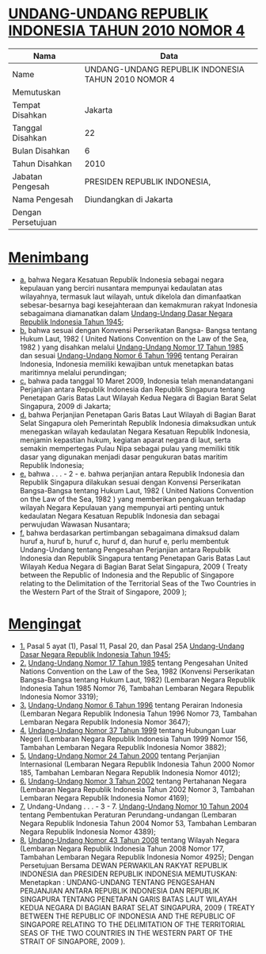 # [UNDANG-UNDANG REPUBLIK INDONESIA TAHUN 2010 NOMOR 4](http://example.org/legal/document/uu/2010/4)

| Nama | Data |
| ------ | ----- |
|Name|UNDANG-UNDANG REPUBLIK INDONESIA TAHUN 2010 NOMOR 4|
|Memutuskan||
|Tempat Disahkan|Jakarta|
|Tanggal Disahkan|22|
|Bulan Disahkan|6|
|Tahun Disahkan|2010|
|Jabatan Pengesah|PRESIDEN REPUBLIK INDONESIA,|
|Nama Pengesah|Diundangkan di Jakarta|
|Dengan Persetujuan||
# [Menimbang](http://example.org/legal/document/uu/2010/4/menimbang)

* [a.](http://example.org/legal/document/uu/2010/4/menimbang/point/a) bahwa Negara Kesatuan Republik Indonesia sebagai negara kepulauan yang berciri nusantara mempunyai kedaulatan atas wilayahnya, termasuk laut wilayah, untuk dikelola dan dimanfaatkan sebesar-besarnya bagi kesejahteraan dan kemakmuran rakyat Indonesia sebagaimana diamanatkan dalam [Undang-Undang Dasar Negara Republik Indonesia Tahun 1945](http://example.org/legal/document/uu);
* [b.](http://example.org/legal/document/uu/2010/4/menimbang/point/b) bahwa sesuai dengan Konvensi Perserikatan Bangsa- Bangsa tentang Hukum Laut, 1982 ( United Nations Convention on the Law of the Sea, 1982 ) yang disahkan melalui [Undang-Undang Nomor 17 Tahun 1985](http://example.org/legal/document/uu/1985/17) dan sesuai [Undang-Undang Nomor 6 Tahun 1996](http://example.org/legal/document/uu/1996/6) tentang Perairan Indonesia, Indonesia memiliki kewajiban untuk menetapkan batas maritimnya melalui perundingan;
* [c.](http://example.org/legal/document/uu/2010/4/menimbang/point/c) bahwa pada tanggal 10 Maret 2009, Indonesia telah menandatangani Perjanjian antara Republik Indonesia dan Republik Singapura tentang Penetapan Garis Batas Laut Wilayah Kedua Negara di Bagian Barat Selat Singapura, 2009 di Jakarta;
* [d.](http://example.org/legal/document/uu/2010/4/menimbang/point/d) bahwa Perjanjian Penetapan Garis Batas Laut Wilayah di Bagian Barat Selat Singapura oleh Pemerintah Republik Indonesia dimaksudkan untuk menegaskan wilayah kedaulatan Negara Kesatuan Republik Indonesia, menjamin kepastian hukum, kegiatan aparat negara di laut, serta semakin mempertegas Pulau Nipa sebagai pulau yang memiliki titik dasar yang digunakan menjadi dasar pengukuran batas maritim Republik Indonesia;
* [e.](http://example.org/legal/document/uu/2010/4/menimbang/point/e) bahwa . . . - 2 - e. bahwa perjanjian antara Republik Indonesia dan Republik Singapura dilakukan sesuai dengan Konvensi Perserikatan Bangsa-Bangsa tentang Hukum Laut, 1982 ( United Nations Convention on the Law of the Sea, 1982 ) yang memberikan pengakuan terhadap wilayah Negara Kepulauan yang mempunyai arti penting untuk kedaulatan Negara Kesatuan Republik Indonesia dan sebagai perwujudan Wawasan Nusantara;
* [f.](http://example.org/legal/document/uu/2010/4/menimbang/point/f) bahwa berdasarkan pertimbangan sebagaimana dimaksud dalam huruf a, huruf b, huruf c, huruf d, dan huruf e, perlu membentuk Undang-Undang tentang Pengesahan Perjanjian antara Republik Indonesia dan Republik Singapura tentang Penetapan Garis Batas Laut Wilayah Kedua Negara di Bagian Barat Selat Singapura, 2009 ( Treaty between the Republic of Indonesia and the Republic of Singapore relating to the Delimitation of the Territorial Seas of the Two Countries in the Western Part of the Strait of Singapore, 2009 );
# [Mengingat](http://example.org/legal/document/uu/2010/4/mengingat)

* [1.](http://example.org/legal/document/uu/2010/4/mengingat/point/0001) Pasal 5 ayat (1), Pasal 11, Pasal 20, dan Pasal 25A [Undang-Undang Dasar Negara Republik Indonesia Tahun 1945](http://example.org/legal/document/uu);
* [2.](http://example.org/legal/document/uu/2010/4/mengingat/point/0002) [Undang-Undang Nomor 17 Tahun 1985](http://example.org/legal/document/uu/1985/17) tentang Pengesahan United Nations Convention on the Law of the Sea, 1982 (Konvensi Perserikatan Bangsa-Bangsa tentang Hukum Laut, 1982) (Lembaran Negara Republik Indonesia Tahun 1985 Nomor 76, Tambahan Lembaran Negara Republik Indonesia Nomor 3319);
* [3.](http://example.org/legal/document/uu/2010/4/mengingat/point/0003) [Undang-Undang Nomor 6 Tahun 1996](http://example.org/legal/document/uu/1996/6) tentang Perairan Indonesia (Lembaran Negara Republik Indonesia Tahun 1996 Nomor 73, Tambahan Lembaran Negara Republik Indonesia Nomor 3647);
* [4.](http://example.org/legal/document/uu/2010/4/mengingat/point/0004) [Undang-Undang Nomor 37 Tahun 1999](http://example.org/legal/document/uu/1999/37) tentang Hubungan Luar Negeri (Lembaran Negara Republik Indonesia Tahun 1999 Nomor 156, Tambahan Lembaran Negara Republik Indonesia Nomor 3882);
* [5.](http://example.org/legal/document/uu/2010/4/mengingat/point/0005) [Undang-Undang Nomor 24 Tahun 2000](http://example.org/legal/document/uu/2000/24) tentang Perjanjian Internasional (Lembaran Negara Republik Indonesia Tahun 2000 Nomor 185, Tambahan Lembaran Negara Republik Indonesia Nomor 4012);
* [6.](http://example.org/legal/document/uu/2010/4/mengingat/point/0006) [Undang-Undang Nomor 3 Tahun 2002](http://example.org/legal/document/uu/2002/3) tentang Pertahanan Negara (Lembaran Negara Republik Indonesia Tahun 2002 Nomor 3, Tambahan Lembaran Negara Republik Indonesia Nomor 4169);
* [7.](http://example.org/legal/document/uu/2010/4/mengingat/point/0007) Undang-Undang . . . - 3 - 7. [Undang-Undang Nomor 10 Tahun 2004](http://example.org/legal/document/uu/2004/10) tentang Pembentukan Peraturan Perundang-undangan (Lembaran Negara Republik Indonesia Tahun 2004 Nomor 53, Tambahan Lembaran Negara Republik Indonesia Nomor 4389);
* [8.](http://example.org/legal/document/uu/2010/4/mengingat/point/0008) [Undang-Undang Nomor 43 Tahun 2008](http://example.org/legal/document/uu/2008/43) tentang Wilayah Negara (Lembaran Negara Republik Indonesia Tahun 2008 Nomor 177, Tambahan Lembaran Negara Republik Indonesia Nomor 4925); Dengan Persetujuan Bersama DEWAN PERWAKILAN RAKYAT REPUBLIK INDONESIA dan PRESIDEN REPUBLIK INDONESIA MEMUTUSKAN: Menetapkan : UNDANG-UNDANG TENTANG PENGESAHAN PERJANJIAN ANTARA REPUBLIK INDONESIA DAN REPUBLIK SINGAPURA TENTANG PENETAPAN GARIS BATAS LAUT WILAYAH KEDUA NEGARA DI BAGIAN BARAT SELAT SINGAPURA, 2009 ( TREATY BETWEEN THE REPUBLIC OF INDONESIA AND THE REPUBLIC OF SINGAPORE RELATING TO THE DELIMITATION OF THE TERRITORIAL SEAS OF THE TWO COUNTRIES IN THE WESTERN PART OF THE STRAIT OF SINGAPORE, 2009 ).